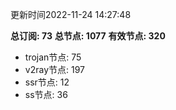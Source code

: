 更新时间2022-11-24 14:27:48

**总订阅: 73**
**总节点: 1077**
**有效节点: 320**
- trojan节点: 75
- v2ray节点: 197
- ssr节点: 12
- ss节点: 36
